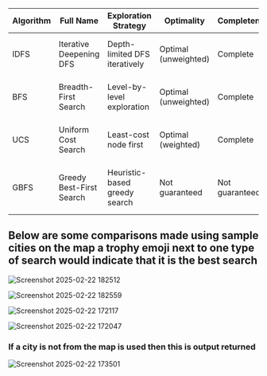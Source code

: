 | Algorithm | Full Name                        | Exploration Strategy           | Optimality           | Completeness         | Memory Efficiency   | Use Case                                  |
|-----------|----------------------------------|--------------------------------|----------------------|----------------------|---------------------|-------------------------------------------|
| IDFS      | Iterative Deepening DFS          | Depth-limited DFS iteratively   | Optimal (unweighted)| Complete             | High                | Memory-constrained, unweighted graphs     |
| BFS       | Breadth-First Search             | Level-by-level exploration      | Optimal (unweighted)| Complete             | Low                 | Shortest path in unweighted graphs        |
| UCS       | Uniform Cost Search              | Least-cost node first           | Optimal (weighted)  | Complete             | Low                 | Shortest path in weighted graphs          |
| GBFS      | Greedy Best-First Search         | Heuristic-based greedy search   | Not guaranteed      | Not guaranteed       | High                | Heuristic-driven, non-optimal solutions   |


## Below are some comparisons made using sample cities on the map a trophy emoji next to one type of search would indicate that it is the best search

![Screenshot 2025-02-22 182512](https://github.com/user-attachments/assets/734b272a-8ae1-4f57-9a7f-991cd7a1fa68)

![Screenshot 2025-02-22 182559](https://github.com/user-attachments/assets/dedb5554-8328-4f6b-8fe7-42a069988597)

![Screenshot 2025-02-22 172117](https://github.com/user-attachments/assets/8ed6ecb9-de2f-429a-b58d-319997203bd2)

![Screenshot 2025-02-22 172047](https://github.com/user-attachments/assets/bcc897bc-6773-4264-acbb-339ebee57248)

### If a city is not from the map is used then this is output returned

![Screenshot 2025-02-22 173501](https://github.com/user-attachments/assets/3ac8db00-7b70-4efc-9d8e-fe0b27be8489)
